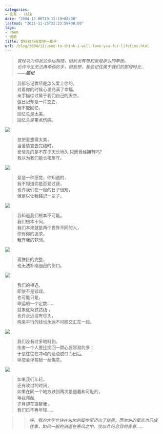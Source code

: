 ```yaml
---
categories:
- 言吾 - Talk
date: "2004-12-06T19:12:19+08:00"
lastmod: "2021-11-25T22:23:59+08:00"
tags:
- Poem
- 诗歌
title: 曾经以为会爱你一辈子
url: /blog/2004/12/used-to-think-i-will-love-you-for-lifetime.html
---
```


> *曾经以为你我会永远相随，但我没有想到爱是那么的辛苦。*  
> *也许今生无法再牵你的手，但我想，我会记住属于我们的那段时光...*  
> ***——题记***  

> 我都忘记曾经是怎么爱上你的，  
> 对着你的时候心里充满了幸福，    
> 亲手描绘过属于我们自己的天空，  
> 但日记却是一片空白，  
> 我不敢回忆，  
> 回忆总是太美，  
> 回忆总是带点伤感。  

![](/images/Img223349453.jpg)  

> 总把爱想得太美，  
> 当爱情宣告完结时，  
> 爱情真的是不在乎天长地久,只愿曾经拥有吗?  
> 我以为我们能长相厮守。    

![](/images/Img223349454.jpg)  

> 爱是一种感觉，你知道的，  
> 我不知道你是否爱过我，  
> 也许我们在一起的日子很短，  
> 但足以让我铭记一辈子。  

![](/images/Img223349455.jpg)  

> 我知道我们根本不可能，  
> 我们根本不同，  
> 我们本来就是两个世界不同的人，  
> 你有你的追求，  
> 我有我的梦想。  

![](/images/Img223349456.jpg)  

> 再拼接的完整，  
> 也无法补缀细密的伤口。  

![](/images/Img223349457.jpg)  

> 我们的相遇，  
> 即使不是错误，  
> 也可能只是，  
> 命运的一个定数......  
> 就象这条铁路线 ，  
> 也许永远没有尽头，  
> 两条平行的线也永远不可能交汇在一起。  

![](/images/Img223349458.jpg)  

> 我们没有过多地料到，  
> 伤害一个人要比挽回一颗心要容易的多；  
> 于是往往在冲动的话语脱口而出后,  
> 纵使会浮掠起一丝悔意。  

![](/images/Img223349459.jpg)  

> 如果我们年轻，  
> 还有改过的时间，  
> 如果在同一个地方跌到两次是愚蠢和可耻的，  
> 等我爬起,  
> 岁月却在提醒我，  
> 我们已不再年轻......    

> > *呼，我的大学也快在匆匆的脚步里迈向了结尾。而匆匆的爱恋也已成往事，如风一般的消逝在寒风之中。仅以此纪念我的青春……*